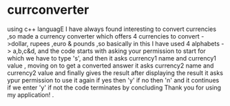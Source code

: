 # currconverter
using c++ languagE I have always found interesting to convert currencies ,so made a currency converter which offers 4 currencies to convert ->dollar, rupees ,euro & pounds ,so basically in this I have used 4 alphabets -> a,b,c&d, and the code starts with asking your permission to start for which we have to type 's', and then it asks currency1 name and currency1 value , moving on to get a converted answer it asks currency2 name and currency2 value and finally gives the result after displaying the result it asks ypur permission to use it again if yes then 'y' if no then 'n' and it continues if we enter 'y' if not the code terminates by concluding Thank you for using my application! .
